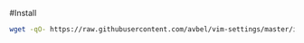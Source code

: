 
#Install 

```bash
wget -qO- https://raw.githubusercontent.com/avbel/vim-settings/master/install.sh | bash 
```
